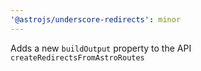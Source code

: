 ```yaml
---
'@astrojs/underscore-redirects': minor
---
```


Adds a new `buildOutput` property to the API `createRedirectsFromAstroRoutes`
